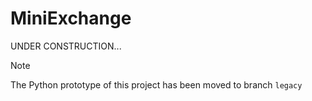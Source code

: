 # MiniExchange

UNDER CONSTRUCTION...

> [!NOTE]
> The Python prototype of this project has been moved to branch `legacy`

